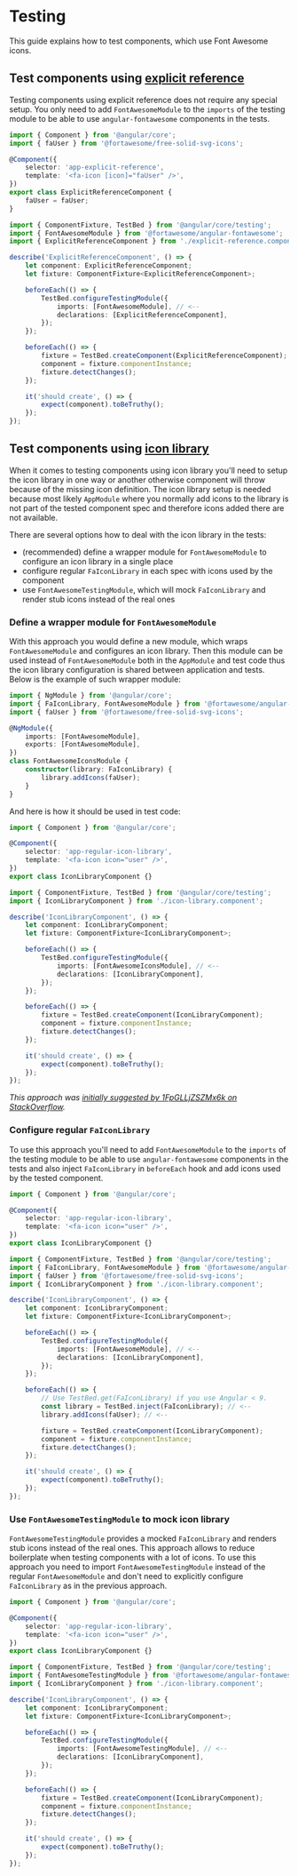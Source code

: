 # Testing

This guide explains how to test components, which use Font Awesome icons.

## Test components using [explicit reference](../usage/explicit-reference.md)

Testing components using explicit reference does not require any special setup. You only need to add `FontAwesomeModule` to the `imports` of the testing module to be able to use `angular-fontawesome` components in the tests.

```typescript
import { Component } from '@angular/core';
import { faUser } from '@fortawesome/free-solid-svg-icons';

@Component({
    selector: 'app-explicit-reference',
    template: '<fa-icon [icon]="faUser" />',
})
export class ExplicitReferenceComponent {
    faUser = faUser;
}
```

```typescript
import { ComponentFixture, TestBed } from '@angular/core/testing';
import { FontAwesomeModule } from '@fortawesome/angular-fontawesome';
import { ExplicitReferenceComponent } from './explicit-reference.component';

describe('ExplicitReferenceComponent', () => {
    let component: ExplicitReferenceComponent;
    let fixture: ComponentFixture<ExplicitReferenceComponent>;

    beforeEach(() => {
        TestBed.configureTestingModule({
            imports: [FontAwesomeModule], // <--
            declarations: [ExplicitReferenceComponent],
        });
    });

    beforeEach(() => {
        fixture = TestBed.createComponent(ExplicitReferenceComponent);
        component = fixture.componentInstance;
        fixture.detectChanges();
    });

    it('should create', () => {
        expect(component).toBeTruthy();
    });
});
```

## Test components using [icon library](../usage/icon-library.md)

When it comes to testing components using icon library you'll need to setup the icon library in one way or another otherwise component will throw because of the missing icon definition. The icon library setup is needed because most likely `AppModule` where you normally add icons to the library is not part of the tested component spec and therefore icons added there are not available.

There are several options how to deal with the icon library in the tests:

- (recommended) define a wrapper module for `FontAwesomeModule` to configure an icon library in a single place
- configure regular `FaIconLibrary` in each spec with icons used by the component
- use `FontAwesomeTestingModule`, which will mock `FaIconLibrary` and render stub icons instead of the real ones

### Define a wrapper module for `FontAwesomeModule`

With this approach you would define a new module, which wraps `FontAwesomeModule` and configures an icon library. Then this module can be used instead of `FontAwesomeModule` both in the `AppModule` and test code thus the icon library configuration is shared between application and tests. Below is the example of such wrapper module:

```typescript
import { NgModule } from '@angular/core';
import { FaIconLibrary, FontAwesomeModule } from '@fortawesome/angular-fontawesome';
import { faUser } from '@fortawesome/free-solid-svg-icons';

@NgModule({
    imports: [FontAwesomeModule],
    exports: [FontAwesomeModule],
})
class FontAwesomeIconsModule {
    constructor(library: FaIconLibrary) {
        library.addIcons(faUser);
    }
}
```

And here is how it should be used in test code:

```typescript
import { Component } from '@angular/core';

@Component({
    selector: 'app-regular-icon-library',
    template: '<fa-icon icon="user" />',
})
export class IconLibraryComponent {}
```

```typescript
import { ComponentFixture, TestBed } from '@angular/core/testing';
import { IconLibraryComponent } from './icon-library.component';

describe('IconLibraryComponent', () => {
    let component: IconLibraryComponent;
    let fixture: ComponentFixture<IconLibraryComponent>;

    beforeEach(() => {
        TestBed.configureTestingModule({
            imports: [FontAwesomeIconsModule], // <--
            declarations: [IconLibraryComponent],
        });
    });

    beforeEach(() => {
        fixture = TestBed.createComponent(IconLibraryComponent);
        component = fixture.componentInstance;
        fixture.detectChanges();
    });

    it('should create', () => {
        expect(component).toBeTruthy();
    });
});
```

_This approach was [initially suggested by 1FpGLLjZSZMx6k on StackOverflow](https://stackoverflow.com/a/58380192/1377864)._

### Configure regular `FaIconLibrary`

To use this approach you'll need to add `FontAwesomeModule` to the `imports` of the testing module to be able to use `angular-fontawesome` components in the tests and also inject `FaIconLibrary` in `beforeEach` hook and add icons used by the tested component.

```typescript
import { Component } from '@angular/core';

@Component({
    selector: 'app-regular-icon-library',
    template: '<fa-icon icon="user" />',
})
export class IconLibraryComponent {}
```

```typescript
import { ComponentFixture, TestBed } from '@angular/core/testing';
import { FaIconLibrary, FontAwesomeModule } from '@fortawesome/angular-fontawesome';
import { faUser } from '@fortawesome/free-solid-svg-icons';
import { IconLibraryComponent } from './icon-library.component';

describe('IconLibraryComponent', () => {
    let component: IconLibraryComponent;
    let fixture: ComponentFixture<IconLibraryComponent>;

    beforeEach(() => {
        TestBed.configureTestingModule({
            imports: [FontAwesomeModule], // <--
            declarations: [IconLibraryComponent],
        });
    });

    beforeEach(() => {
        // Use TestBed.get(FaIconLibrary) if you use Angular < 9.
        const library = TestBed.inject(FaIconLibrary); // <--
        library.addIcons(faUser); // <--

        fixture = TestBed.createComponent(IconLibraryComponent);
        component = fixture.componentInstance;
        fixture.detectChanges();
    });

    it('should create', () => {
        expect(component).toBeTruthy();
    });
});
```

### Use `FontAwesomeTestingModule` to mock icon library

`FontAwesomeTestingModule` provides a mocked `FaIconLibrary` and renders stub icons instead of the real ones. This approach allows to reduce boilerplate when testing components with a lot of icons. To use this approach you need to import `FontAwesomeTestingModule` instead of the regular `FontAwesomeModule` and don't need to explicitly configure `FaIconLibrary` as in the previous approach.

```typescript
import { Component } from '@angular/core';

@Component({
    selector: 'app-regular-icon-library',
    template: '<fa-icon icon="user" />',
})
export class IconLibraryComponent {}
```

```typescript
import { ComponentFixture, TestBed } from '@angular/core/testing';
import { FontAwesomeTestingModule } from '@fortawesome/angular-fontawesome/testing';
import { IconLibraryComponent } from './icon-library.component';

describe('IconLibraryComponent', () => {
    let component: IconLibraryComponent;
    let fixture: ComponentFixture<IconLibraryComponent>;

    beforeEach(() => {
        TestBed.configureTestingModule({
            imports: [FontAwesomeTestingModule], // <--
            declarations: [IconLibraryComponent],
        });
    });

    beforeEach(() => {
        fixture = TestBed.createComponent(IconLibraryComponent);
        component = fixture.componentInstance;
        fixture.detectChanges();
    });

    it('should create', () => {
        expect(component).toBeTruthy();
    });
});
```
